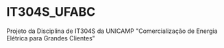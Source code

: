 # IT304S_UFABC
Projeto da Disciplina de IT304S da UNICAMP "Comercialização de Energia Elétrica para Grandes Clientes"
